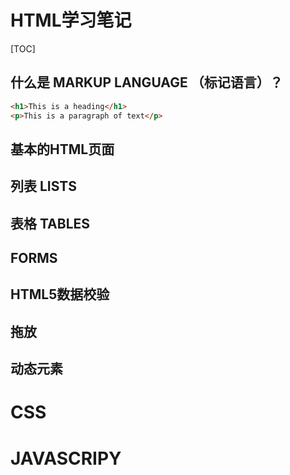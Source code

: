 # HTML学习笔记

[TOC]

## 什么是 MARKUP LANGUAGE （标记语言）？

``` HTML
<h1>This is a heading</h1>
<p>This is a paragraph of text</p>
```

## 基本的HTML页面
## 列表 LISTS
## 表格 TABLES
## FORMS
## HTML5数据校验
## 拖放
## 动态元素

# CSS

# JAVASCRIPY

